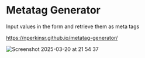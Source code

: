# Metatag Generator

Input values in the form and retrieve them as meta tags

https://nperkinsr.github.io/metatag-generator/

![Screenshot 2025-03-20 at 21 54 37](https://github.com/user-attachments/assets/c018d2c6-c52a-4add-bae4-4ea7a750a38e)
